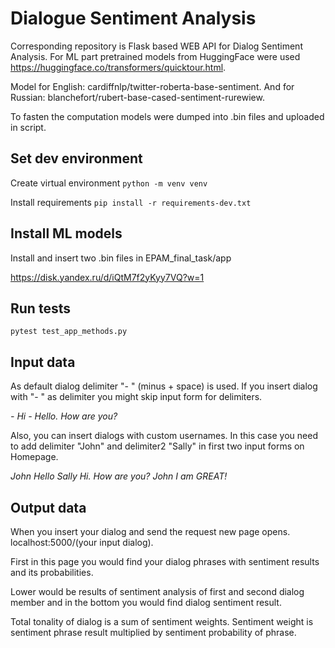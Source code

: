 # Dialogue Sentiment Analysis

Corresponding repository is Flask based WEB API for Dialog Sentiment Analysis.
For ML part pretrained models from HuggingFace were used https://huggingface.co/transformers/quicktour.html.

Model for English: cardiffnlp/twitter-roberta-base-sentiment.
And for Russian: blanchefort/rubert-base-cased-sentiment-rurewiew.

To fasten the computation models were dumped into .bin files and uploaded in script.

## Set dev environment
Create virtual environment
`python -m venv venv`

Install requirements
`pip install -r requirements-dev.txt`

## Install ML models
Install and insert two .bin files in EPAM_final_task/app

https://disk.yandex.ru/d/iQtM7f2yKyy7VQ?w=1

## Run tests
`pytest test_app_methods.py`

## Input data

As default dialog delimiter "- " (minus + space) is used. If you insert dialog with "- " as delimiter you might skip input form for delimiters.

*- Hi*
*- Hello. How are you?*

Also, you can insert dialogs with custom usernames. In this case you need to add delimiter "John" and delimiter2 "Sally" in first two input forms on Homepage.

*John Hello
Sally Hi. How are you?
John I am GREAT!*


## Output data

When you insert your dialog and send the request new page opens. localhost:5000/(your input dialog).

First in this page you would find your dialog phrases with sentiment results and its probabilities.

Lower would be results of sentiment analysis of first and second dialog member and in the bottom you would find dialog sentiment result.

Total tonality of dialog is a sum of sentiment weights.
Sentiment weight is sentiment phrase result multiplied by sentiment probability of phrase.
